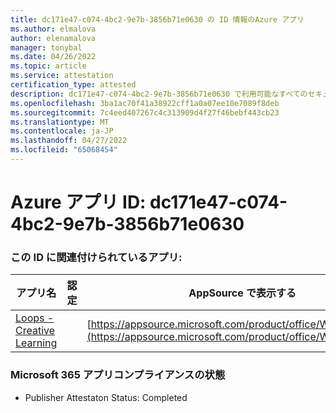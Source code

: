 ```yaml
---
title: dc171e47-c074-4bc2-9e7b-3856b71e0630 の ID 情報のAzure アプリ
ms.author: elmalova
author: elenamalova
manager: tonybal
ms.date: 04/26/2022
ms.topic: article
ms.service: attestation
certification_type: attested
description: dc171e47-c074-4bc2-9e7b-3856b71e0630 で利用可能なすべてのセキュリティとコンプライアンス情報。
ms.openlocfilehash: 3ba1ac70f41a38922cff1a0a07ee10e7089f8deb
ms.sourcegitcommit: 7c4eed407267c4c313909d4f27f46bebf443cb23
ms.translationtype: MT
ms.contentlocale: ja-JP
ms.lasthandoff: 04/27/2022
ms.locfileid: "65068454"
---
```

# <a name="azure-app-id-dc171e47-c074-4bc2-9e7b-3856b71e0630"></a>Azure アプリ ID: dc171e47-c074-4bc2-9e7b-3856b71e0630


### <a name="apps-associated-with-this-id"></a>この ID に関連付けられているアプリ:
| **アプリ名** | **認定** | **AppSource で表示する** |
|--------------|---------------|-----------------------|
| [Loops - Creative Learning](../forward/WA200003074.md) |  | [https://appsource.microsoft.com/product/office/WA200003074](https://appsource.microsoft.com/product/office/WA200003074) |

### <a name="microsoft-365-app-compliance-status"></a>Microsoft 365 アプリコンプライアンスの状態
- Publisher Attestaton Status: Completed
